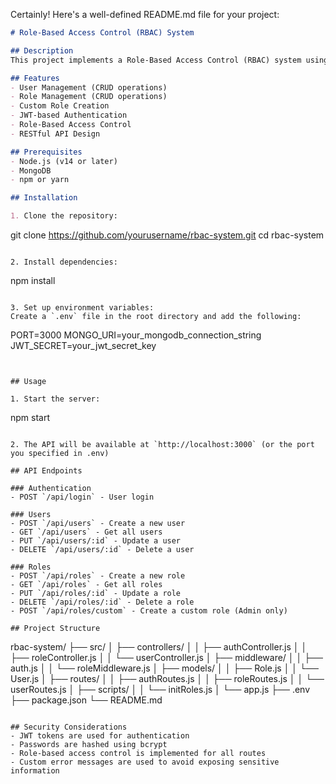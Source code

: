 Certainly! Here's a well-defined README.md file for your project:

```markdown
# Role-Based Access Control (RBAC) System

## Description
This project implements a Role-Based Access Control (RBAC) system using Node.js, Express, and MongoDB. It provides user management, role management, and authentication features with customizable access levels for different routes.

## Features
- User Management (CRUD operations)
- Role Management (CRUD operations)
- Custom Role Creation
- JWT-based Authentication
- Role-Based Access Control
- RESTful API Design

## Prerequisites
- Node.js (v14 or later)
- MongoDB
- npm or yarn

## Installation

1. Clone the repository:
   ```
   git clone https://github.com/yourusername/rbac-system.git
   cd rbac-system
   ```

2. Install dependencies:
   ```
   npm install
   ```

3. Set up environment variables:
   Create a `.env` file in the root directory and add the following:
   ```
   PORT=3000
   MONGO_URI=your_mongodb_connection_string
   JWT_SECRET=your_jwt_secret_key
   ```
   

## Usage

1. Start the server:
   ```
   npm start
   ```

2. The API will be available at `http://localhost:3000` (or the port you specified in .env)

## API Endpoints

### Authentication
- POST `/api/login` - User login

### Users
- POST `/api/users` - Create a new user
- GET `/api/users` - Get all users
- PUT `/api/users/:id` - Update a user
- DELETE `/api/users/:id` - Delete a user

### Roles
- POST `/api/roles` - Create a new role
- GET `/api/roles` - Get all roles
- PUT `/api/roles/:id` - Update a role
- DELETE `/api/roles/:id` - Delete a role
- POST `/api/roles/custom` - Create a custom role (Admin only)

## Project Structure
```
rbac-system/
├── src/
│   ├── controllers/
│   │   ├── authController.js
│   │   ├── roleController.js
│   │   └── userController.js
│   ├── middleware/
│   │   ├── auth.js
│   │   └── roleMiddleware.js
│   ├── models/
│   │   ├── Role.js
│   │   └── User.js
│   ├── routes/
│   │   ├── authRoutes.js
│   │   ├── roleRoutes.js
│   │   └── userRoutes.js
│   ├── scripts/
│   │   └── initRoles.js
│   └── app.js
├── .env
├── package.json
└── README.md
```

## Security Considerations
- JWT tokens are used for authentication
- Passwords are hashed using bcrypt
- Role-based access control is implemented for all routes
- Custom error messages are used to avoid exposing sensitive information


